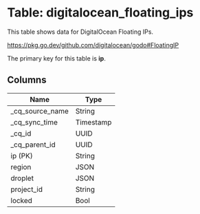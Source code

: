# Table: digitalocean_floating_ips

This table shows data for DigitalOcean Floating IPs.

https://pkg.go.dev/github.com/digitalocean/godo#FloatingIP

The primary key for this table is **ip**.

## Columns

| Name          | Type          |
| ------------- | ------------- |
|_cq_source_name|String|
|_cq_sync_time|Timestamp|
|_cq_id|UUID|
|_cq_parent_id|UUID|
|ip (PK)|String|
|region|JSON|
|droplet|JSON|
|project_id|String|
|locked|Bool|